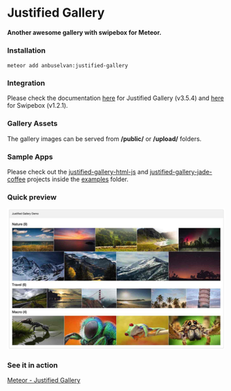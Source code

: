 # Justified Gallery

#### Another awesome gallery with swipebox for Meteor.

### Installation

    meteor add anbuselvan:justified-gallery

### Integration

Please check the documentation [here](http://miromannino.github.io/Justified-Gallery) for Justified Gallery (v3.5.4) and [here](http://brutaldesign.github.io/swipebox) for Swipebox (v1.2.1).

### Gallery Assets

The gallery images can be served from **/public/** or **/upload/** folders.

### Sample Apps

Please check out the [justified-gallery-html-js](https://github.com/anbuselvan/justified-gallery/tree/master/examples/justified-gallery-html-js) and [justified-gallery-jade-coffee](https://github.com/anbuselvan/justified-gallery/tree/master/examples/justified-gallery-jade-coffee) projects inside the [examples](https://github.com/anbuselvan/justified-gallery/tree/master/examples) folder.

### Quick preview

![Screen Capture](https://raw.githubusercontent.com/anbuselvan/justified-gallery/master/screenshot/justified-gallery.jpg)

### See it in action

[Meteor - Justified Gallery](http://justified-gallery.meteor.com)

